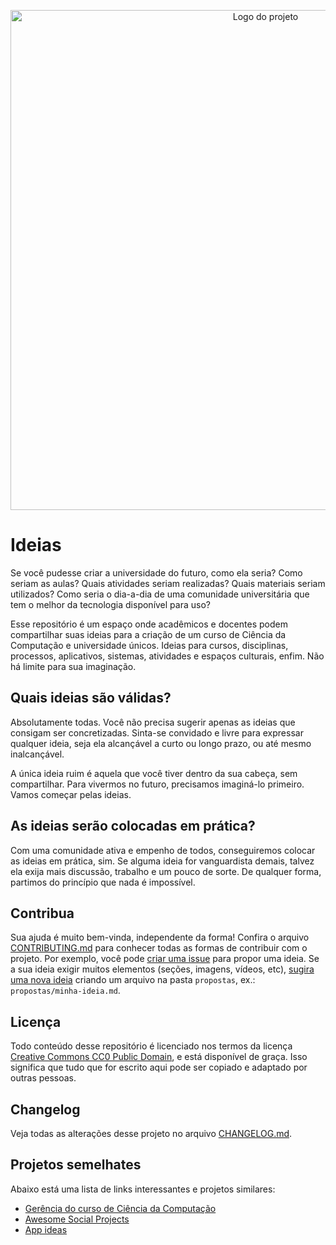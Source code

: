 <p align="center">
    <img width="800" src=".github/logo.png" title="Logo do projeto"><br />
</p>

# Ideias

Se você pudesse criar a universidade do futuro, como ela seria? Como seriam as aulas? Quais atividades seriam realizadas? Quais materiais seriam utilizados? Como seria o dia-a-dia de uma comunidade universitária que tem o melhor da tecnologia disponível para uso?

Esse repositório é um espaço onde acadêmicos e docentes podem compartilhar suas ideias para a criação de um curso de Ciência da Computação e universidade únicos. Ideias para cursos, disciplinas, processos, aplicativos, sistemas, atividades e espaços culturais, enfim. Não há limite para sua imaginação.

## Quais ideias são válidas?

Absolutamente todas. Você não precisa sugerir apenas as ideias que consigam ser concretizadas. Sinta-se convidado e livre para expressar qualquer ideia, seja ela alcançável a curto ou longo prazo, ou até mesmo inalcançável.

A única ideia ruim é aquela que você tiver dentro da sua cabeça, sem compartilhar. Para vivermos no futuro, precisamos imaginá-lo primeiro. Vamos começar pelas ideias.

## As ideias serão colocadas em prática?

Com uma comunidade ativa e empenho de todos, conseguiremos colocar as ideias em prática, sim. Se alguma ideia for vanguardista demais, talvez ela exija mais discussão, trabalho e um pouco de sorte. De qualquer forma, partimos do princípio que nada é impossível.

## Contribua

Sua ajuda é muito bem-vinda, independente da forma! Confira o arquivo [CONTRIBUTING.md](CONTRIBUTING.md) para conhecer todas as formas de contribuir com o projeto. Por exemplo, você pode [criar uma issue](https://github.com/ccuffs/template/issues/new?) para propor uma ideia. Se a sua ideia exigir muitos elementos (seções, imagens, vídeos, etc), [sugira uma nova ideia](https://github.com/ccuffs/ideias/new/master/propostas) criando um arquivo na pasta `propostas`, ex.: `propostas/minha-ideia.md`.

## Licença

Todo conteúdo desse repositório é licenciado nos termos da licença [Creative Commons CC0 Public Domain](https://choosealicense.com/licenses/cc0/), e está disponível de graça. Isso significa que tudo que for escrito aqui pode ser copiado e adaptado por outras pessoas.

## Changelog

Veja todas as alterações desse projeto no arquivo [CHANGELOG.md](CHANGELOG.md).

## Projetos semelhates

Abaixo está uma lista de links interessantes e projetos similares:

* [Gerência do curso de Ciência da Computação](https://github.com/ccuffs/curso)
* [Awesome Social Projects](https://github.com/Jciel/awesome-social-projects)
* [App ideas](https://github.com/florinpop17/app-ideas)
